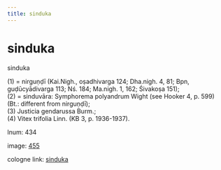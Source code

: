 ```yaml
---
title: sinduka
---
```


# sinduka

sinduka  <div n="P" />(1) = nirguṇḍī (Kai.Nigh., oṣadhivarga 124; Dha.nigh. 4, 81; Bpn, <div n="lb" />guḍūcyādivarga 113; Nś. 184; Ma.nigh. 1, 162; Śivakoṣa 151); <div n="P" />(2) = sinduvāra: Symphorema polyandrum Wight (see Hooker 4, p. 599) <div n="lb" />(Bt.: different from nirguṇḍī); <div n="P" />(3) Justicia gendarussa Burm.; <div n="P" />(4) Vitex trifolia Linn. (KB 3, p. 1936-1937).

lnum: 434

image: [455](https://www.sanskrit-lexicon.uni-koeln.de/scans/csl-apidev/servepdf.php?dict=snp&page=455)

cologne link: [sinduka](https://sanskrit-lexicon.uni-koeln.de/scans/csl-apidev/getword.php?dict=snp&key=sinduka)

